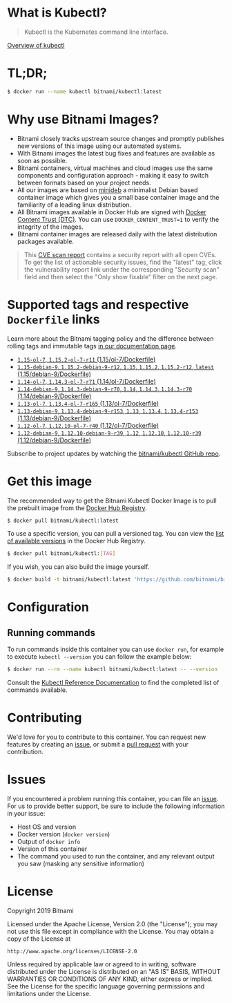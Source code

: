 
# What is Kubectl?

> Kubectl is the Kubernetes command line interface.

[Overview of kubectl](https://kubernetes.io/docs/reference/kubectl/overview/)

# TL;DR;

```bash
$ docker run --name kubectl bitnami/kubectl:latest
```

# Why use Bitnami Images?

* Bitnami closely tracks upstream source changes and promptly publishes new versions of this image using our automated systems.
* With Bitnami images the latest bug fixes and features are available as soon as possible.
* Bitnami containers, virtual machines and cloud images use the same components and configuration approach - making it easy to switch between formats based on your project needs.
* All our images are based on [minideb](https://github.com/bitnami/minideb) a minimalist Debian based container image which gives you a small base container image and the familiarity of a leading linux distribution.
* All Bitnami images available in Docker Hub are signed with [Docker Content Trust (DTC)](https://docs.docker.com/engine/security/trust/content_trust/). You can use `DOCKER_CONTENT_TRUST=1` to verify the integrity of the images.
* Bitnami container images are released daily with the latest distribution packages available.


> This [CVE scan report](https://quay.io/repository/bitnami/kubectl?tab=tags) contains a security report with all open CVEs. To get the list of actionable security issues, find the "latest" tag, click the vulnerability report link under the corresponding "Security scan" field and then select the "Only show fixable" filter on the next page.

# Supported tags and respective `Dockerfile` links

Learn more about the Bitnami tagging policy and the difference between rolling tags and immutable tags [in our documentation page](https://docs.bitnami.com/containers/how-to/understand-rolling-tags-containers/).


* [`1.15-ol-7`, `1.15.2-ol-7-r11` (1.15/ol-7/Dockerfile)](https://github.com/bitnami/bitnami-docker-kubectl/blob/1.15.2-ol-7-r11/1.15/ol-7/Dockerfile)
* [`1.15-debian-9`, `1.15.2-debian-9-r12`, `1.15`, `1.15.2`, `1.15.2-r12`, `latest` (1.15/debian-9/Dockerfile)](https://github.com/bitnami/bitnami-docker-kubectl/blob/1.15.2-debian-9-r12/1.15/debian-9/Dockerfile)
* [`1.14-ol-7`, `1.14.3-ol-7-r71` (1.14/ol-7/Dockerfile)](https://github.com/bitnami/bitnami-docker-kubectl/blob/1.14.3-ol-7-r71/1.14/ol-7/Dockerfile)
* [`1.14-debian-9`, `1.14.3-debian-9-r70`, `1.14`, `1.14.3`, `1.14.3-r70` (1.14/debian-9/Dockerfile)](https://github.com/bitnami/bitnami-docker-kubectl/blob/1.14.3-debian-9-r70/1.14/debian-9/Dockerfile)
* [`1.13-ol-7`, `1.13.4-ol-7-r165` (1.13/ol-7/Dockerfile)](https://github.com/bitnami/bitnami-docker-kubectl/blob/1.13.4-ol-7-r165/1.13/ol-7/Dockerfile)
* [`1.13-debian-9`, `1.13.4-debian-9-r153`, `1.13`, `1.13.4`, `1.13.4-r153` (1.13/debian-9/Dockerfile)](https://github.com/bitnami/bitnami-docker-kubectl/blob/1.13.4-debian-9-r153/1.13/debian-9/Dockerfile)
* [`1.12-ol-7`, `1.12.10-ol-7-r40` (1.12/ol-7/Dockerfile)](https://github.com/bitnami/bitnami-docker-kubectl/blob/1.12.10-ol-7-r40/1.12/ol-7/Dockerfile)
* [`1.12-debian-9`, `1.12.10-debian-9-r39`, `1.12`, `1.12.10`, `1.12.10-r39` (1.12/debian-9/Dockerfile)](https://github.com/bitnami/bitnami-docker-kubectl/blob/1.12.10-debian-9-r39/1.12/debian-9/Dockerfile)

Subscribe to project updates by watching the [bitnami/kubectl GitHub repo](https://github.com/bitnami/bitnami-docker-kubectl).

# Get this image

The recommended way to get the Bitnami Kubectl Docker Image is to pull the prebuilt image from the [Docker Hub Registry](https://hub.docker.com/r/bitnami/kubectl).

```bash
$ docker pull bitnami/kubectl:latest
```

To use a specific version, you can pull a versioned tag. You can view the [list of available versions](https://hub.docker.com/r/bitnami/kubectl/tags/) in the Docker Hub Registry.

```bash
$ docker pull bitnami/kubectl:[TAG]
```

If you wish, you can also build the image yourself.

```bash
$ docker build -t bitnami/kubectl:latest 'https://github.com/bitnami/bitnami-docker-kubectl.git#master:1.15/debian-9'
```

# Configuration

## Running commands

To run commands inside this container you can use `docker run`, for example to execute `kubectl --version` you can follow the example below:

```bash
$ docker run --rm --name kubectl bitnami/kubectl:latest -- --version
```

Consult the [Kubectl Reference Documentation](https://kubernetes.io/docs/reference/generated/kubectl/kubectl-commands) to find the completed list of commands available.

# Contributing

We'd love for you to contribute to this container. You can request new features by creating an [issue](https://github.com/bitnami/bitnami-docker-kubectl/issues), or submit a [pull request](https://github.com/bitnami/bitnami-docker-kubectl/pulls) with your contribution.

# Issues

If you encountered a problem running this container, you can file an [issue](https://github.com/bitnami/bitnami-docker-kubectl/issues). For us to provide better support, be sure to include the following information in your issue:

- Host OS and version
- Docker version (`docker version`)
- Output of `docker info`
- Version of this container
- The command you used to run the container, and any relevant output you saw (masking any sensitive information)

# License

Copyright 2019 Bitnami

Licensed under the Apache License, Version 2.0 (the "License");
you may not use this file except in compliance with the License.
You may obtain a copy of the License at

    http://www.apache.org/licenses/LICENSE-2.0

Unless required by applicable law or agreed to in writing, software
distributed under the License is distributed on an "AS IS" BASIS,
WITHOUT WARRANTIES OR CONDITIONS OF ANY KIND, either express or implied.
See the License for the specific language governing permissions and
limitations under the License.
